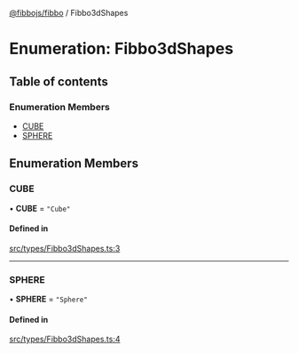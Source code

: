 [@fibbojs/fibbo](/api/index)  / Fibbo3dShapes

# Enumeration: Fibbo3dShapes

## Table of contents

### Enumeration Members

- [CUBE](Fibbo3dShapes.md#cube)
- [SPHERE](Fibbo3dShapes.md#sphere)

## Enumeration Members

### CUBE

• **CUBE** = ``"Cube"``

#### Defined in

[src/types/Fibbo3dShapes.ts:3](https://github.com/fibbojs/fibbo/blob/919659600127e89dd8df0ecbacb53d15d120b2c4/src/types/Fibbo3dShapes.ts#L3)

___

### SPHERE

• **SPHERE** = ``"Sphere"``

#### Defined in

[src/types/Fibbo3dShapes.ts:4](https://github.com/fibbojs/fibbo/blob/919659600127e89dd8df0ecbacb53d15d120b2c4/src/types/Fibbo3dShapes.ts#L4)
